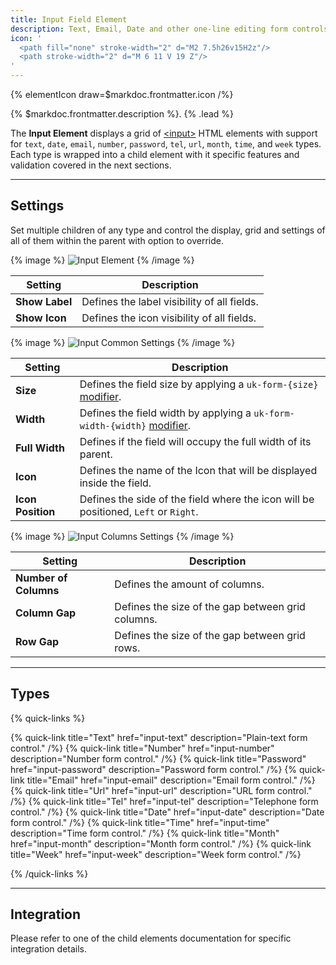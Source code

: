 ```yaml
---
title: Input Field Element
description: Text, Email, Date and other one-line editing form controls
icon: '
  <path fill="none" stroke-width="2" d="M2 7.5h26v15H2z"/>
  <path stroke-width="2" d="M 6 11 V 19 Z"/>
'
---
```


{% elementIcon draw=$markdoc.frontmatter.icon /%}

{% $markdoc.frontmatter.description %}. {% .lead %}

The **Input Element** displays a grid of [\<input\>](https://developer.mozilla.org/en-US/docs/Web/HTML/Element/input) HTML elements with support for `text`, `date`, `email`, `number`, `password`, `tel`, `url`, `month`, `time`, and `week` types. Each type is wrapped into a child element with it specific features and validation covered in the next sections.

---

## Settings

Set multiple children of any type and control the display, grid and settings of all of them within the parent with option to override.

{% image %}
![Input Element](/assets/ytp/forms/fields/input.webp)
{% /image %}

| Setting | Description |
| ------- | ----------- |
| **Show Label** | Defines the label visibility of all fields. |
| **Show Icon** | Defines the icon visibility of all fields. |

{% image %}
![Input Common Settings](/assets/ytp/forms/fields/input-commons.webp)
{% /image %}

| Setting | Description |
| ------ | ----------- |
| **Size** | Defines the field size by applying a `uk-form-{size}` [modifier](https://getuikit.com/docs/form#size-modifiers). |
| **Width** | Defines the field width by applying a `uk-form-width-{width}` [modifier](https://getuikit.com/docs/form#width-modifiers). |
| **Full Width** | Defines if the field will occupy the full width of its parent. |
| **Icon** | Defines the name of the Icon that will be displayed inside the field. |
| **Icon Position** | Defines the side of the field where the icon will be positioned, `Left` or `Right`. |

{% image %}
![Input Columns Settings](/assets/ytp/forms/fields/input-grid.webp)
{% /image %}

| Setting | Description |
| ------- | ----------- |
| **Number of Columns** | Defines the amount of columns. |
| **Column Gap** | Defines the size of the gap between grid columns. |
| **Row Gap** | Defines the size of the gap between grid rows. |

---

## Types

{% quick-links %}

{% quick-link title="Text" href="input-text" description="Plain-text form control." /%}
{% quick-link title="Number" href="input-number" description="Number form control." /%}
{% quick-link title="Password" href="input-password" description="Password form control." /%}
{% quick-link title="Email" href="input-email" description="Email form control." /%}
{% quick-link title="Url" href="input-url" description="URL form control." /%}
{% quick-link title="Tel" href="input-tel" description="Telephone form control." /%}
{% quick-link title="Date" href="input-date" description="Date form control." /%}
{% quick-link title="Time" href="input-time" description="Time form control." /%}
{% quick-link title="Month" href="input-month" description="Month form control." /%}
{% quick-link title="Week" href="input-week" description="Week form control." /%}

{% /quick-links %}

---

## Integration

Please refer to one of the child elements documentation for specific integration details.
